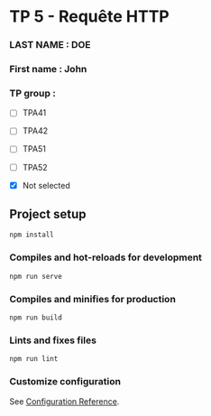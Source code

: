 # TP 5 - Requête HTTP

### LAST NAME : DOE
### First name : John
### TP group : 
- [ ] TPA41
- [ ] TPA42
- [ ] TPA51
- [ ] TPA52
- [x] Not selected



## Project setup
```
npm install
```

### Compiles and hot-reloads for development
```
npm run serve
```

### Compiles and minifies for production
```
npm run build
```

### Lints and fixes files
```
npm run lint
```

### Customize configuration
See [Configuration Reference](https://cli.vuejs.org/config/).
